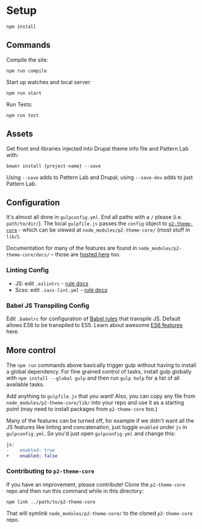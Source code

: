 # Setup

    npm install

## Commands

Compile the site:

    npm run compile

Start up watches and local server:

    npm run start

Run Tests:

    npm run test

## Assets

Get front end libraries injected into Drupal theme info file and Pattern Lab with:

    bower install {project-name} --save

Using `--save` adds to Pattern Lab and Drupal; using `--save-dev` adds to just Pattern Lab.

## Configuration

It's almost all done in `gulpconfig.yml`. End all paths with a `/` please (i.e. `path/to/dir/`). The local `gulpfile.js` passes the `config` object to [`p2-theme-core`](https://github.com/phase2/p2-theme-core) - which can be viewed at `node_modules/p2-theme-core/` (most stuff in `lib/`).

Documentation for many of the features are found in `node_modules/p2-theme-core/docs/` – those are [hosted here](http://p2-theme-core.readthedocs.org) too.

### Linting Config

- JS: edit `.eslintrc` - [rule docs](http://eslint.org/docs/rules/)
- Scss: edit `.sass-lint.yml` - [rule docs](https://github.com/sasstools/sass-lint/tree/master/docs/rules)

### Babel JS Transpiling Config

Edit `.babelrc` for configuration of [Babel rules](https://babeljs.io/docs/usage/options/) that transpile JS. Default allows ES6 to be transpiled to ES5. Learn about awesome [ES6 features](http://es6-features.org) here.

## More control

The `npm run` commands above basically trigger gulp without having to install a global dependency. For fine grained control of tasks, install gulp globally with `npm install --global gulp` and then run `gulp help` for a list of all available tasks.

Add anything to `gulpfile.js` that you want! Also, you can copy any file from `node_modules/p2-theme-core/lib/` into your repo and use it as a starting point (may need to install packages from `p2-theme-core` too.)

Many of the features can be turned off, for example if we didn't want all the JS features like linting and concatenation, just toggle `enabled` under `js` in `gulpconfig.yml`. So you'd just open `gulpconfig.yml` and change this:

```diff
js:
-    enabled: true
+    enabled: false
```

### Contributing to `p2-theme-core`

If you have an improvement, please contribute! Clone the `p2-theme-core` repo and then run this command while in this directory:

    npm link ../path/to/p2-theme-core

That will symlink `node_modules/p2-theme-core/` to the cloned `p2-theme-core` repo. 
